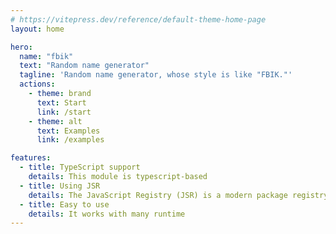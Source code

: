 ```yaml
---
# https://vitepress.dev/reference/default-theme-home-page
layout: home

hero:
  name: "fbik"
  text: "Random name generator"
  tagline: 'Random name generator, whose style is like "FBIK."'
  actions:
    - theme: brand
      text: Start
      link: /start
    - theme: alt
      text: Examples
      link: /examples

features:
  - title: TypeScript support
    details: This module is typescript-based 
  - title: Using JSR
    details: The JavaScript Registry (JSR) is a modern package registry for JavaScript and TypeScript.
  - title: Easy to use
    details: It works with many runtime
---
```


